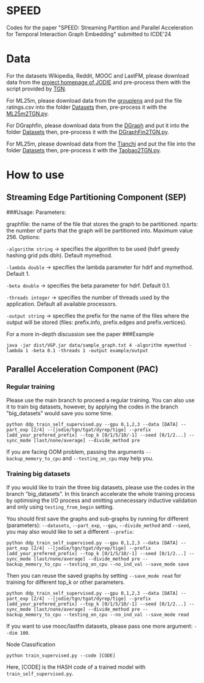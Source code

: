 # SPEED
Codes for the paper "SPEED: Streaming Partition and Parallel Acceleration for Temporal Interaction Graph Embedding" submitted to ICDE'24

# Data

For the datasets Wikipedia, Reddit, MOOC and LastFM, please download data from the [project homepage of JODIE](https://snap.stanford.edu/jodie/) and pre-process them with the script provided by [TGN](https://github.com/twitter-research/tgn).

For ML25m, please download data from the [grouplens](https://grouplens.org/datasets/movielens/25m/) and put the file ratings.csv into the folder [Datasets](Datasets) then, pre-process it with the [ML25m2TGN.py](ML25m2TGN.py).

For DGraphfin, please download data from the [DGraph](https://dgraph.xinye.com/dataset) and put it into the folder [Datasets](Datasets) then, pre-process it with the [DGraphFin2TGN.py](DGraphFin2TGN.py).

For ML25m, please download data from the [Tianchi](https://tianchi.aliyun.com/dataset/649) and put the file into the folder [Datasets](Datasets) then, pre-process it with the [Taobao2TGN.py](Taobao2TGN.py).

# How to use

## Streaming Edge Partitioning Component (SEP)
###Usage: Parameters:

graphfile: the name of the file that stores the graph to be partitioned.
nparts: the number of parts that the graph will be partitioned into. Maximum value 256.
Options:

`-algorithm string` -> specifies the algorithm to be used (hdrf greedy hashing grid pds dbh). Default mymethod.

`-lambda double` -> specifies the lambda parameter for hdrf and mymethod. Default 1.

`-beta double` -> specifies the beta parameter for hdrf. Default 0.1.

`-threads integer` -> specifies the number of threads used by the application. Default all available processors.

`-output string` -> specifies the prefix for the name of the files where the output will be stored (files: prefix.info, prefix.edges and prefix.vertices).

For a more in-depth discussion see the paper ###Example

`java -jar dist/VGP.jar data/sample_graph.txt 4 -algorithm mymethod -lambda 1 -beta 0.1 -threads 1 -output example/output`  

## Parallel Acceleration Component (PAC)
### Regular training
Please use the main branch to proceed a regular training. You can also use it to train big datasets, however, by applying the codes in the branch "big_datasets" would save you some time.

```
python ddp_train_self_supervised.py --gpu 0,1,2,3 --data [DATA] --part_exp [2/4] --[jodie/tgn/tgat/dyrep/tige] --prefix [add_your_prefered_prefix] --top_k [0/1/5/10/-1] --seed [0/1/2...] --sync_mode [last/none/average] --divide_method pre
```

If you are facing OOM problem, passing the arguments `--backup_memory_to_cpu` and  `--testing_on_cpu` may help you.

### Training big datasets
If you would like to train the three big datasets, please use the codes in the branch "big_datasets".
In this branch accelerate the whole training process by optimising the I/O process and omitting unnecessary inductive validation and only using `testing_from_begin` setting.

You should first save the graphs and sub-graphs by running for different (parameters): `--datasets`, `--part_exp`, `--gpu`, `--divide_method` and `--seed`, you may also would like to set a different `--prefix`:
```
python ddp_train_self_supervised.py --gpu 0,1,2,3 --data [DATA] --part_exp [2/4] --[jodie/tgn/tgat/dyrep/tige] --prefix [add_your_prefered_prefix] --top_k [0/1/5/10/-1] --seed [0/1/2...] --sync_mode [last/none/average] --divide_method pre --backup_memory_to_cpu --testing_on_cpu --no_ind_val --save_mode save
```

Then you can reuse the saved graphs by setting `--save_mode read` for training for different top_k or other parameters.

```
python ddp_train_self_supervised.py --gpu 0,1,2,3 --data [DATA] --part_exp [2/4] --[jodie/tgn/tgat/dyrep/tige] --prefix [add_your_prefered_prefix] --top_k [0/1/5/10/-1] --seed [0/1/2...] --sync_mode [last/none/average] --divide_method pre --backup_memory_to_cpu --testing_on_cpu --no_ind_val --save_mode read
```

If you want to use mooc/lastfm datasets, please pass one more argument: `--dim 100`.


Node Classification
```
python train_supervised.py --code [CODE]
```
Here, [CODE] is the HASH code of a trained model with `train_self_supervised.py`.


